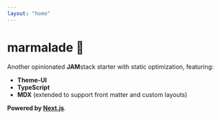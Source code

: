 ```yaml
---
layout: "home"
---
```


# marmalade 🍊

Another opinionated **JAM**stack starter with static optimization, featuring:

- **Theme-UI**
- **TypeScript**
- **MDX** (extended to support front matter and custom layouts)

**Powered by [Next.js](https://nextjs.org)**.
